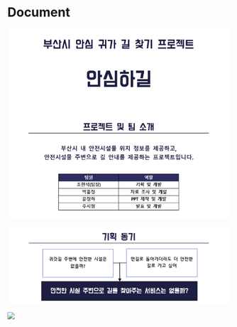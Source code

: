 # Document

![](.gitbook/assets/Overview1.png)

![](.gitbook/assets/Overview2.png)

![](.gitbook/assets/20211226\_210603.png)

